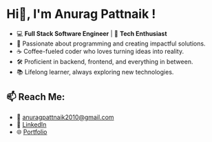 #  Hi👋, I'm Anurag Pattnaik !
- 💻 **Full Stack Software Engineer** | 🚀 **Tech Enthusiast**
- 🌟 Passionate about programming and creating impactful solutions.
- ☕ Coffee-fueled coder who loves turning ideas into reality.
- 🛠️ Proficient in backend, frontend, and everything in between.
- 📚 Lifelong learner, always exploring new technologies.

## 📫 Reach Me:
- 📧 anuragpattnaik2010@gmail.com
- 🔗 [LinkedIn](https://www.linkedin.com/in/anurag-pattnaik-39298496/)  
- 🌐 [Portfolio](https://anuragpattnaik2010.wixsite.com/aboutanurag)
